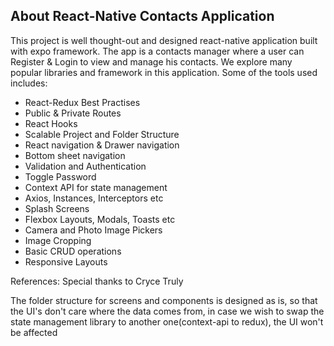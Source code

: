 ## About React-Native Contacts Application

This project is well thought-out and designed react-native application built with expo framework.
The app is a contacts manager where a user can Register & Login
to view and manage his contacts.
We explore many popular libraries and framework in this application.
Some of the tools used includes:

- React-Redux Best Practises
- Public & Private Routes
- React Hooks
- Scalable Project and Folder Structure
- React navigation & Drawer navigation
- Bottom sheet navigation
- Validation and Authentication
- Toggle Password
- Context API for state management
- Axios, Instances, Interceptors etc
- Splash Screens
- Flexbox Layouts, Modals, Toasts etc
- Camera and Photo Image Pickers
- Image Cropping
- Basic CRUD operations
- Responsive Layouts

References: Special thanks to Cryce Truly

The folder structure for screens and components is designed as is, so that the UI's don't care where the data comes from, in case we wish to swap the state management library to another one(context-api to redux), the UI won't be affected
